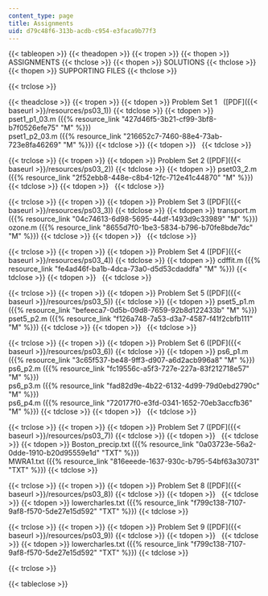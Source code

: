 ```yaml
---
content_type: page
title: Assignments
uid: d79c48f6-313b-acdb-c954-e3faca9b77f3
---
```


{{< tableopen >}}
{{< theadopen >}}
{{< tropen >}}
{{< thopen >}}
ASSIGNMENTS
{{< thclose >}}
{{< thopen >}}
SOLUTIONS
{{< thclose >}}
{{< thopen >}}
SUPPORTING FILES
{{< thclose >}}

{{< trclose >}}

{{< theadclose >}}
{{< tropen >}}
{{< tdopen >}}
Problem Set 1   ([PDF]({{< baseurl >}}/resources/ps03_1))
{{< tdclose >}}
{{< tdopen >}}
pset1\_p1\_03.m ({{% resource_link "427d46f5-3b21-cf99-3bf8-b7f0526efe75" "M" %}})  
pset1\_p2\_03.m ({{% resource_link "216652c7-7460-88e4-73ab-723e8fa46269" "M" %}})
{{< tdclose >}}
{{< tdopen >}}
 
{{< tdclose >}}

{{< trclose >}}
{{< tropen >}}
{{< tdopen >}}
Problem Set 2 ([PDF]({{< baseurl >}}/resources/ps03_2))
{{< tdclose >}}
{{< tdopen >}}
pset03\_2.m ({{% resource_link "2f52ebb8-448e-c8b4-12fc-712e41c44870" "M" %}})
{{< tdclose >}}
{{< tdopen >}}
 
{{< tdclose >}}

{{< trclose >}}
{{< tropen >}}
{{< tdopen >}}
Problem Set 3 ([PDF]({{< baseurl >}}/resources/ps03_3))
{{< tdclose >}}
{{< tdopen >}}
transport.m ({{% resource_link "04c74613-6d98-5695-44df-1493d9c33989" "M" %}})  
ozone.m ({{% resource_link "8655d7f0-1be3-5834-b796-b70fe8bde7dc" "M" %}})
{{< tdclose >}}
{{< tdopen >}}
 
{{< tdclose >}}

{{< trclose >}}
{{< tropen >}}
{{< tdopen >}}
Problem Set 4 ([PDF]({{< baseurl >}}/resources/ps03_4))
{{< tdclose >}}
{{< tdopen >}}
cdffit.m ({{% resource_link "fe4ad46f-ba1b-4dca-73a0-d5d53cdaddfa" "M" %}})
{{< tdclose >}}
{{< tdopen >}}
 
{{< tdclose >}}

{{< trclose >}}
{{< tropen >}}
{{< tdopen >}}
Problem Set 5 ([PDF]({{< baseurl >}}/resources/ps03_5))
{{< tdclose >}}
{{< tdopen >}}
pset5\_p1.m ({{% resource_link "befeeca7-0d5b-09d8-7659-92b8d122433b" "M" %}})  
pset5\_p2.m ({{% resource_link "f126a748-7a53-d3a7-4587-f41f2cbfb111" "M" %}})
{{< tdclose >}}
{{< tdopen >}}
 
{{< tdclose >}}

{{< trclose >}}
{{< tropen >}}
{{< tdopen >}}
Problem Set 6 ([PDF]({{< baseurl >}}/resources/ps03_6))
{{< tdclose >}}
{{< tdopen >}}
ps6\_p1.m ({{% resource_link "3c65f537-be48-9ff3-d907-a6d2acb996a8" "M" %}})  
ps6\_p2.m ({{% resource_link "fc19556c-a5f3-727e-227a-83f212718e57" "M" %}})  
ps6\_p3.m ({{% resource_link "fad82d9e-4b22-6132-4d99-79d0ebd2790c" "M" %}})  
ps6\_p4.m ({{% resource_link "720177f0-e3fd-0341-1652-70eb3accfb36" "M" %}})
{{< tdclose >}}
{{< tdopen >}}
 
{{< tdclose >}}

{{< trclose >}}
{{< tropen >}}
{{< tdopen >}}
Problem Set 7 ([PDF]({{< baseurl >}}/resources/ps03_7))
{{< tdclose >}}
{{< tdopen >}}
 
{{< tdclose >}}
{{< tdopen >}}
Boston\_precip.txt ({{% resource_link "0a03723e-56a2-0dde-1910-b20d95559e1d" "TXT" %}})  
MWRA1.txt ({{% resource_link "816eeede-1637-930c-b795-54bf63a30731" "TXT" %}})
{{< tdclose >}}

{{< trclose >}}
{{< tropen >}}
{{< tdopen >}}
Problem Set 8 ([PDF]({{< baseurl >}}/resources/ps03_8))
{{< tdclose >}}
{{< tdopen >}}
 
{{< tdclose >}}
{{< tdopen >}}
lowercharles.txt ({{% resource_link "f799c138-7107-9af8-f570-5de27e15d592" "TXT" %}})
{{< tdclose >}}

{{< trclose >}}
{{< tropen >}}
{{< tdopen >}}
Problem Set 9 ([PDF]({{< baseurl >}}/resources/ps03_9))
{{< tdclose >}}
{{< tdopen >}}
 
{{< tdclose >}}
{{< tdopen >}}
lowercharles.txt ({{% resource_link "f799c138-7107-9af8-f570-5de27e15d592" "TXT" %}})
{{< tdclose >}}

{{< trclose >}}

{{< tableclose >}}